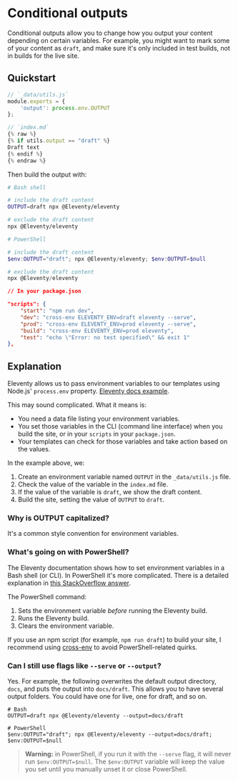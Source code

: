 # Conditional outputs

Conditional outputs allow you to change how you output your content depending on certain variables. For example, you might want to mark some of your content as `draft`, and make sure it's only included in test builds, not in builds for the live site.

## Quickstart

```js
// `_data/utils.js`
module.exports = {
    'output': process.env.OUTPUT
};
```

```js
// `index.md`
{% raw %}
{% if utils.output == "draft" %}
Draft text
{% endif %}
{% endraw %}
```

Then build the output with:

```bash
# Bash shell

# include the draft content
OUTPUT=draft npx @Eleventy/eleventy

# exclude the draft content
npx @Eleventy/eleventy
```

```powershell
# PowerShell

# include the draft content
$env:OUTPUT="draft"; npx @Eleventy/eleventy; $env:OUTPUT=$null

# exclude the draft content
npx @Eleventy/eleventy
```

```json
// In your package.json

"scripts": {
    "start": "npm run dev",
    "dev": "cross-env ELEVENTY_ENV=draft eleventy --serve",
    "prod": "cross-env ELEVENTY_ENV=prod eleventy --serve",
    "build": "cross-env ELEVENTY_ENV=prod eleventy",
    "test": "echo \"Error: no test specified\" && exit 1"
},
```

## Explanation

Eleventy allows us to pass environment variables to our templates using Node.js' `process.env` property. [Eleventy docs example](https://www.11ty.dev/docs/data-js/#example-exposing-environment-variables).

This may sound complicated. What it means is:
- You need a data file listing your environment variables.
- You set those variables in the CLI (command line interface) when you build the site, or in your `scripts` in your `package.json`.
- Your templates can check for those variables and take action based on the values.

In the example above, we:
1. Create an environment variable named `OUTPUT` in the `_data/utils.js` file.
2. Check the value of the variable in the `index.md` file.
3. If the value of the variable is `draft`, we show the draft content.
4. Build the site, setting the value of `OUTPUT` to `draft`.

### Why is OUTPUT capitalized?
It's a common style convention for environment variables.

### What's going on with PowerShell?

The Eleventy documentation shows how to set environment variables in a Bash shell (or CLI). In PowerShell it's more complicated. There is a detailed explanation in [this StackOverflow answer](https://stackoverflow.com/a/43030126/2291838).

The PowerShell command:
1. Sets the environment variable _before_ running the Eleventy build.
2. Runs the Eleventy build.
3. Clears the environment variable.

If you use an npm script (for example, `npm run draft`) to build your site, I recommend using [cross-env](https://www.npmjs.com/package/cross-env) to avoid PowerShell-related quirks.

### Can I still use flags like `--serve` or `--output`?

Yes. For example, the following overwrites the default output directory, `docs`, and puts the output into `docs/draft`. This allows you to have several output folders. You could have one for live, one for draft, and so on.

```shell
# Bash
OUTPUT=draft npx @Eleventy/eleventy --output=docs/draft

# PowerShell
$env:OUTPUT="draft"; npx @Eleventy/eleventy --output=docs/draft; $env:OUTPUT=$null
```

> **Warning:** in PowerShell, if you run it with the `--serve` flag, it will never run `$env:OUTPUT=$null`. The `$env:OUTPUT` variable will keep the value you set until you manually unset it or close PowerShell.
